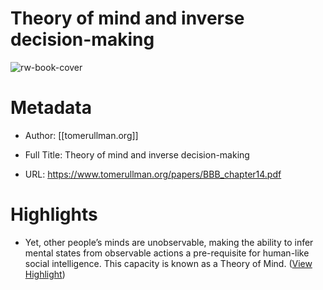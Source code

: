# Theory of mind and inverse decision-making

![rw-book-cover](https://readwise-assets.s3.amazonaws.com/static/images/article3.5c705a01b476.png)

# Metadata
- Author: [[tomerullman.org]]
- Full Title: Theory of mind and inverse decision-making

- URL: https://www.tomerullman.org/papers/BBB_chapter14.pdf

# Highlights
- Yet, other people’s minds are unobservable, making the ability to infer mental states from observable actions a pre-requisite for human-like social intelligence. This capacity is known as a Theory of Mind. ([View Highlight](https://read.readwise.io/read/01hq9jp48nqxvme7e7r218wpnq))
